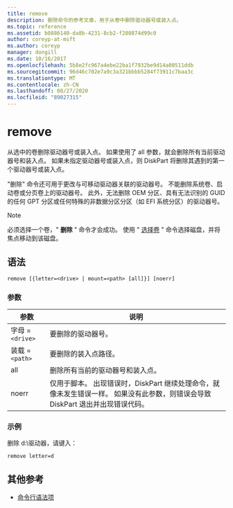 ```yaml
---
title: remove
description: 删除命令的参考文章，用于从卷中删除驱动器号或装入点。
ms.topic: reference
ms.assetid: b0886140-da8b-4231-8cb2-f280874d99c0
author: coreyp-at-msft
ms.author: coreyp
manager: dongill
ms.date: 10/16/2017
ms.openlocfilehash: 5b8e2fc967a4ebe22ba1f7932be9d14a00511ddb
ms.sourcegitcommit: 96d46c702e7a9c3a321bbbb5284f73911c7baa3c
ms.translationtype: MT
ms.contentlocale: zh-CN
ms.lasthandoff: 08/27/2020
ms.locfileid: "89027315"
---
```

# <a name="remove"></a>remove

从选中的卷删除驱动器号或装入点。 如果使用了 all 参数，就会删除所有当前驱动器号和装入点。 如果未指定驱动器号或装入点，则 DiskPart 将删除其遇到的第一个驱动器号或装入点。

"删除" 命令还可用于更改与可移动驱动器关联的驱动器号。 不能删除系统卷、启动卷或分页卷上的驱动器号。 此外，无法删除 OEM 分区、具有无法识别的 GUID 的任何 GPT 分区或任何特殊的非数据分区分区（如 EFI 系统分区）的驱动器号。

> [!NOTE]
> 必须选择一个卷，" **删除** " 命令才会成功。 使用 " [选择卷](select-volume.md) " 命令选择磁盘，并将焦点移动到该磁盘。

## <a name="syntax"></a>语法

```
remove [{letter=<drive> | mount=<path> [all]}] [noerr]
```

### <a name="parameters"></a>参数

| 参数 | 说明 |
| --------- | ----------- |
| 字母 =`<drive>` | 要删除的驱动器号。 |
| 装载 =`<path>` | 要删除的装入点路径。 |
| all | 删除所有当前的驱动器号和装入点。 |
| noerr | 仅用于脚本。 出现错误时，DiskPart 继续处理命令，就像未发生错误一样。 如果没有此参数，则错误会导致 DiskPart 退出并出现错误代码。 |

### <a name="examples"></a>示例

删除 d:\驱动器，请键入：

```
remove letter=d
```

## <a name="additional-references"></a>其他参考

- [命令行语法项](command-line-syntax-key.md)
